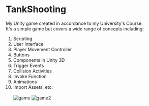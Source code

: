 # TankShooting
My Unity game created in accordance to my University's Course.
<br> 
It's a simple game but covers a wide range of concepts including:<br>
1. Scripting
2. User Interface
3. Player Movement Controller
4. Buttons
5. Components in Unity 3D
6. Trigger Events
7. Collision Activities
8. Invoke Function
9. Animations
10. Import Assets, etc.<br><br>
![game](https://user-images.githubusercontent.com/102902583/213868577-912326dd-d6f9-4b87-a073-521e7e4ada2f.PNG)
![game2](https://user-images.githubusercontent.com/102902583/213868725-adebad5d-f273-42e6-840b-4611bcd84df4.PNG)
